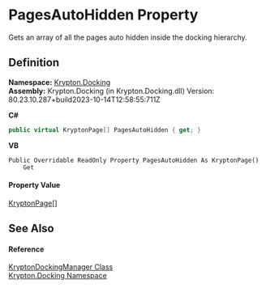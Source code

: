 # PagesAutoHidden Property


Gets an array of all the pages auto hidden inside the docking hierarchy.



## Definition
**Namespace:** <a href="98399376-cf41-9454-4b4d-4fab2ca20bc7.md">Krypton.Docking</a>  
**Assembly:** Krypton.Docking (in Krypton.Docking.dll) Version: 80.23.10.287+build2023-10-14T12:58:55:711Z

**C#**
``` C#
public virtual KryptonPage[] PagesAutoHidden { get; }
```
**VB**
``` VB
Public Overridable ReadOnly Property PagesAutoHidden As KryptonPage()
	Get
```



#### Property Value
<a href="6152055e-8626-d35d-405b-6d965a03471a.md">KryptonPage</a>[]

## See Also


#### Reference
<a href="6c9c237d-95cb-a4ce-72c6-cd7684d3287e.md">KryptonDockingManager Class</a>  
<a href="98399376-cf41-9454-4b4d-4fab2ca20bc7.md">Krypton.Docking Namespace</a>  
